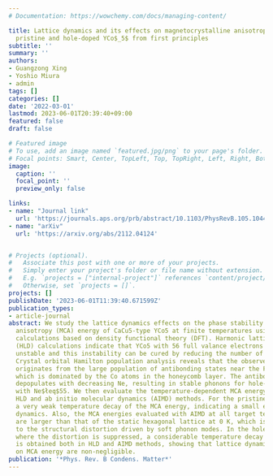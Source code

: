 ```yaml
---
# Documentation: https://wowchemy.com/docs/managing-content/

title: Lattice dynamics and its effects on magnetocrystalline anisotropy energy of
  pristine and hole-doped YCo$_5$ from first principles
subtitle: ''
summary: ''
authors:
- Guangzong Xing
- Yoshio Miura
- admin
tags: []
categories: []
date: '2022-03-01'
lastmod: 2023-06-01T20:39:40+09:00
featured: false
draft: false

# Featured image
# To use, add an image named `featured.jpg/png` to your page's folder.
# Focal points: Smart, Center, TopLeft, Top, TopRight, Left, Right, BottomLeft, Bottom, BottomRight.
image:
  caption: ''
  focal_point: ''
  preview_only: false

links:
- name: "Journal link"
  url: 'https://journals.aps.org/prb/abstract/10.1103/PhysRevB.105.104427'
- name: "arXiv"
  url: 'https://arxiv.org/abs/2112.04124'


# Projects (optional).
#   Associate this post with one or more of your projects.
#   Simply enter your project's folder or file name without extension.
#   E.g. `projects = ["internal-project"]` references `content/project/deep-learning/index.md`.
#   Otherwise, set `projects = []`.
projects: []
publishDate: '2023-06-01T11:39:40.671599Z'
publication_types:
- article-journal
abstract: We study the lattice dynamics effects on the phase stability and magnetocrystalline
  anisotropy (MCA) energy of CaCu5-type YCo5 at finite temperatures using first-principles
  calculations based on density functional theory (DFT). Harmonic lattice dynamics
  (HLD) calculations indicate that YCo5 with 56 full valance electrons is dynamically
  unstable and this instability can be cured by reducing the number of electrons (Ne).
  Crystal orbital Hamilton population analysis reveals that the observed phonon instability
  originates from the large population of antibonding states near the Fermi level,
  which is dominated by the Co atoms in the honeycomb layer. The antibonding state
  depopulates with decreasing Ne, resulting in stable phonons for hole-doped YCo5
  with Ne$łeq$55. We then evaluate the temperature-dependent MCA energy using both
  HLD and ab initio molecular dynamics (AIMD) methods. For the pristine YCo5, we observe
  a very weak temperature decay of the MCA energy, indicating a small effect of lattice
  dynamics. Also, the MCA energies evaluated with AIMD at all target temperatures
  are larger than that of the static hexagonal lattice at 0 K, which is mainly attributed
  to the structural distortion driven by soft phonon modes. In the hole-doped YCo5,
  where the distortion is suppressed, a considerable temperature decay in MCA energy
  is obtained both in HLD and AIMD methods, showing that lattice dynamics effects
  on MCA energy are non-negligible.
publication: '*Phys. Rev. B Condens. Matter*'
---
```

